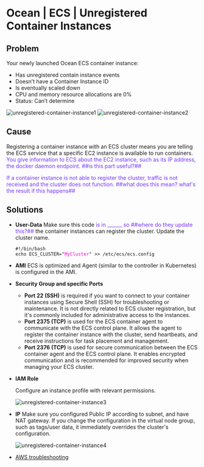 <meta name=“robots” content=“noindex”>

# Ocean | ECS | Unregistered Container Instances

## Problem
Your newly launched Ocean ECS container instance:
* Has unregistered contain instance events
* Doesn’t have a Container Instance ID
* Is eventually scaled down
* CPU and memory resource allocations are 0%
* Status: Can’t determine

<img alt="unregistered-container-instance1" src="https://github.com/spotinst/help/assets/167069628/acd9d60a-4952-4955-b119-593ccfb9c067">

<img alt="unregistered-container-instance2" src="https://github.com/spotinst/help/assets/167069628/d7713e91-2850-48ee-9d1a-aa439dcf91d1">

## Cause

Registering a container instance with an ECS cluster means you are telling the ECS service that a specific EC2 instance is available to run containers. <font color="#7632FE">You give information to ECS about the EC2 instance, such as its IP address, the docker daemon endpoint. ##is this part useful?##</font>

<font color="#7632FE">If a container instance is not able to register the cluster, traffic is not received and the cluster does not function. ##what does this mean? what's the result if this happens##</font>


## Solutions

* **User-Data**
  Make sure this code <font color="#7632FE">is in ______ so ##where do they update this?##</font> the container instances can register the cluster. Update the cluster name.

  <pre><code>#!/bin/bash  
  echo ECS_CLUSTER="<font color="#FC01CC">MyCluster</font>" >> /etc/ecs/ecs.config</code></pre>
* **AMI**
  ECS is optimized and Agent (similar to the controller in Kubernetes) is configured in the AMI.
  
* **Security Group and specific Ports**
  * **Port 22 (SSH)** is required if you want to connect to your container instances using Secure Shell (SSH) for troubleshooting or maintenance.
    It is not directly related to ECS cluster registration, but it's commonly included for administrative access to the instances.
  * **Port 2375 (TCP)** is used for the ECS container agent to communicate with the ECS control plane. It allows the agent to register the container instance with the cluster, send heartbeats, and receive instructions for task placement and management.
  * **Port 2376 (TCP)** is used for secure communication between the ECS container agent and the ECS control plane. It enables encrypted communication and is recommended for improved security when managing your ECS cluster.

* **IAM Role**

  Configure an instance profile with relevant permissions.

  <img alt="unregistered-container-instance3" src="https://github.com/spotinst/help/assets/167069628/b51d91f7-c067-431f-94b5-64926a6e469c">

* **IP**
  Make sure you configured Public IP according to subnet, and have NAT gateway.
  If you change the configuration in the virtual node group, such as tags/user data, it immediately overrides the cluster's configuration.

  <img alt="unregistered-container-instance4" src="https://github.com/spotinst/help/assets/167069628/98a19d66-d218-41da-bb88-5a99220dcac3">


* [AWS troubleshooting](https://aws.amazon.com/premiumsupport/knowledge-center/ecs-instance-unable-join-cluster/)   
  

